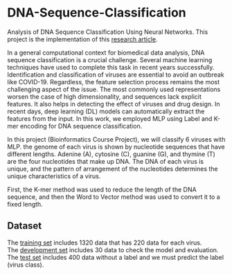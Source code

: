# DNA-Sequence-Classification
Analysis of DNA Sequence Classification Using Neural Networks.
This project is the implementation of this [research article](https://pubmed.ncbi.nlm.nih.gov/34306171/).

In a general computational context for biomedical data analysis, DNA sequence classification is a crucial challenge. Several machine learning techniques have used to complete this task in recent years successfully. Identification and classification of viruses are essential to avoid an outbreak like COVID-19. Regardless, the feature selection process remains the most challenging aspect of the issue. The most commonly used representations worsen the case of high dimensionality, and sequences lack explicit features. It also helps in detecting the effect of viruses and drug design. In recent days, deep learning (DL) models can automatically extract the features from the input. In this work, we employed MLP using Label and K-mer encoding for DNA sequence classification.

In this project (Bioinformatics Course Project), we will classify 6 viruses with MLP. the genome of each virus is shown by nucleotide sequences that have different lengths. Adenine (A), cytosine (C), guanine (G), and thymine (T) are the four nucleotides that make up DNA. The DNA of each virus is unique, and the pattern of arrangement of the nucleotides determines the unique characteristics of a virus.

First, the K-mer method was used to reduce the length of the DNA sequence, and then the Word to Vector method was used to convert it to a fixed length.

## Dataset
The [training set](https://github.com/arminZolfaghari/DNA-Sequence-Classification/blob/main/Dataset/training_set.csv) includes 1320  data that has 220 data for each virus.<br>
The [development set](https://github.com/arminZolfaghari/DNA-Sequence-Classification/blob/main/Dataset/development_set.csv) includes 30 data to check the model and evaluation.<br>
The [test set](https://github.com/arminZolfaghari/DNA-Sequence-Classification/blob/main/Dataset/test_set.csv) includes 400 data without a label and we must predict the label (virus class).
